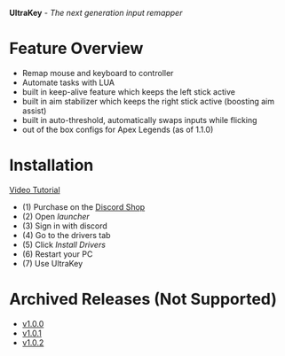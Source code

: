**UltraKey** - *The next generation input remapper*

# Feature Overview
- Remap mouse and keyboard to controller
- Automate tasks with LUA
- built in keep-alive feature which keeps the left stick active
- built in aim stabilizer which keeps the right stick active (boosting aim assist)
- built in auto-threshold, automatically swaps inputs while flicking
- out of the box configs for Apex Legends (as of 1.1.0)

# Installation
[Video Tutorial](https://youtu.be/Vz-p_NoPS1w?si=ggbJ4Bnv-pBke_zN)
- (1) Purchase on the [Discord Shop]([www.google.com](https://discord.com/channels/1353186170711965836/shop))
- (2) Open *launcher*
- (3) Sign in with discord
- (4) Go to the drivers tab
- (5) Click *Install Drivers*
- (6) Restart your PC
- (7) Use UltraKey

# Archived Releases (Not Supported)
- [v1.0.0](https://drive.google.com/file/d/1mFlzmnDBKuoJ8ZGepiloYaQS_UWwaS6r/view?usp=drive_link)
- [v1.0.1](https://drive.google.com/file/d/1PNEkRiEFiabI3PmqEoR378GLyPOr_08_/view?usp=drive_link)
- [v1.0.2](https://drive.google.com/file/d/1-WD-U3Mh7LRtu7yDhhOb-zXRz1YbvpgG/view?usp=drive_link)
